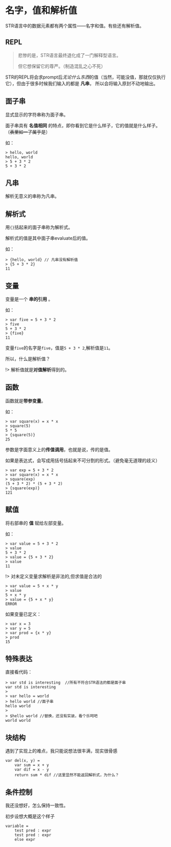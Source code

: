 # 名字，值和解析值

STR语言中的数据元素都有两个属性——名字和值。有些还有解析值。

## REPL

> 悲惨的是，STR语言最终退化成了一门解释型语言。
> 
> 但它想保留它的尊严。（制造混乱之心不死）

STR的REPL将会求prompt后*无论什么东西*的值（当然，可能没值，那就仅仅执行它），但由于很多时候我们输入的都是 **凡串**， 所以会将输入原封不动地输出。

## 面子串

显式显示的字符串称为面子串。

面子串具有 **名值相同** 的特点，即你看到它是什么样子，它的值就是什么样子。（~~表里如一了属于是~~）

如：

```str
> hello, world
hello, world
> 5 + 3 * 2
5 + 3 * 2
```

## 凡串

解析无意义的串称为凡串。

## 解析式

用`{}`括起来的面子串称为解析式。

解析式的值是其中面子串evaluate后的值。

如：

```str
> {hello, world} // 凡串没有解析值
> {5 + 3 * 2} 
11
```

## 变量

变量是一个 **串的引用** 。

如：

```str
> var five = 5 + 3 * 2
> five
5 + 3 * 2
> {five}
11
```

变量`five`的名字是`five`，值是`5 + 3 * 2`,解析值是`11`。

所以，什么是解析值？

!> 解析值就是**对值解析**得到的。

## 函数

函数就是**带参变量**。

如：

```str
> var square(x) = x * x
> square(5)
5 * 5
> {square(5)}
25
```

参数是字面意义上的**传值调用**，也就是说，传的是值。

如果是表达式，会写成用括号括起来不可分割的形式。（避免毫无道理的歧义）

```str
> var exp = 5 + 3 * 2
> var square(x) = x * x
> square(exp)
(5 + 3 * 2) * (5 + 3 * 2)
> {square(exp)}
121
```

## 赋值

将右部串的 **值** 赋给左部变量。

如：

```str
> var value = 5 + 3 * 2
> value
5 + 3 * 2
> value = {5 + 3 * 2}
> value
11
```

!> 对未定义变量求解析是非法的,但求值是合法的

```str
> var value = 5 + x * y
> value
5 + x * y
> value = {5 + x * y}
ERROR
```

如果变量已定义：

```str
> var x = 3
> var y = 5
> var prod = {x * y}
> prod
15
```

## 特殊表达

直接看代码：

```str
> var std is interesting  //所有不符合STR语法的都是面子串
var std is interesting
>
> var hello = world
> hello world //面子串
hello world
>
> $hello world //替换，还没有实装，看个乐呵吧
world world
```

## 块结构

遇到了实现上的难点，我只能说想法很丰满，现实很骨感

```str
var del(x, y) = 
    var sum = x + y
    var dif = x - y
    return sum * dif //这里显然不能返回解析式，为什么？
```

## 条件控制

我还没想好，怎么保持一致性。

初步设想大概是这个样子

```str
variable =
    test pred : expr
    test pred : expr
    else expr
```

